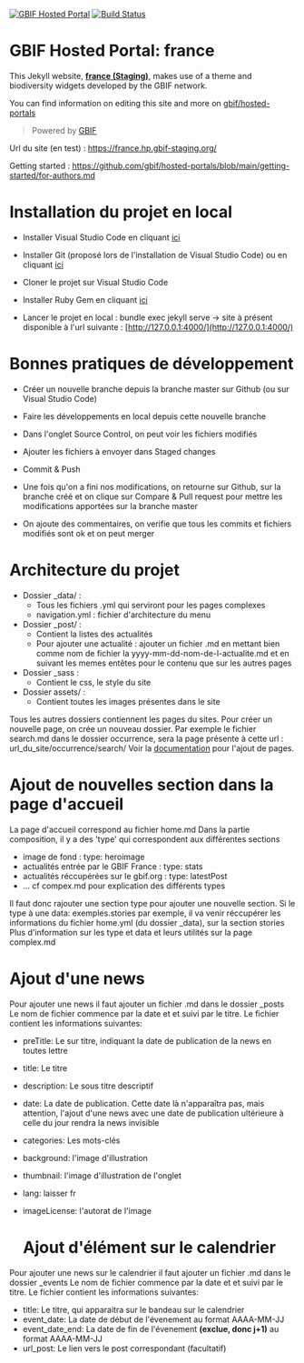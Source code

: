 [![GBIF Hosted Portal](https://docs.gbif.org/style/gbif-hosted-portal.svg)](https://github.com/gbif/hosted-portals)
[![Build Status](https://builds.gbif.org/job/hp-france/badge/icon)](https://builds.gbif.org/job/hp-france/lastBuild/console)
<!-- License badge example: [![CC BY-SA 4.0](https://img.shields.io/badge/License-CC%20BY%2D-SA%204.0-lightgrey.svg)](https://creativecommons.org/licenses/by-sa/4.0/) -->

# GBIF Hosted Portal: france

This Jekyll website, **[france (Staging)](https://france.hp.gbif-staging.org/)**, makes use of a theme and biodiversity widgets developed by the GBIF network.

You can find information on editing this site and more on [gbif/hosted-portals](https://github.com/gbif/hosted-portals)

> Powered by [GBIF](https://www.gbif.org/)

Url du site (en test) : https://france.hp.gbif-staging.org/ 

Getting started : https://github.com/gbif/hosted-portals/blob/main/getting-started/for-authors.md 

# Installation du projet en local

- Installer Visual Studio Code en cliquant [ici](https://code.visualstudio.com/Download)
- Installer Git (proposé lors de l'installation de Visual Studio Code) ou en cliquant [ici](https://git-scm.com/downloads)
- Cloner le projet sur Visual Studio Code
- Installer Ruby Gem en cliquant [ici](https://jekyllrb.com/docs/installation/)

- Lancer le projet en local : bundle exec jekyll serve -> site à présent disponible à l'url suivante : [http://127.0.0.1:4000/](http://127.0.0.1:4000/)

# Bonnes pratiques de développement

  - Créer un nouvelle branche depuis la branche master sur Github (ou sur Visual Studio Code)
  - Faire les développements en local depuis cette nouvelle branche
  - Dans l'onglet Source Control, on peut voir les fichiers modifiés
  - Ajouter les fichiers à envoyer dans Staged changes
  - Commit & Push

  - Une fois qu'on a fini nos modifications, on retourne sur Github, sur la branche créé et on clique sur Compare & Pull request pour mettre les modifications apportées sur la branche master
  - On ajoute des commentaires, on verifie que tous les commits et fichiers modifiés sont ok et on peut merger

# Architecture du projet

  - Dossier _data/ :
    - Tous les fichiers .yml qui serviront pour les pages complexes
    - navigation.yml : fichier d'architecture du menu
  - Dossier _post/ :
    - Contient la listes des actualités
    - Pour ajouter une actualité : ajouter un fichier .md en mettant bien comme nom de fichier la yyyy-mm-dd-nom-de-l-actualite.md et en suivant les memes entêtes pour le contenu que sur les autres pages
  - Dossier _sass :
    - Contient le css, le style du site
  - Dossier assets/ :
    - Contient toutes les images présentes dans le site

 Tous les autres dossiers contiennent les pages du sites. Pour créer un nouvelle page, on crée un nouveau dossier. 
 Par exemple le fichier search.md dans le dossier occurrence, sera la page présente à cette url : url_du_site/occurrence/search/
 Voir la [documentation](https://jekyllrb.com/docs/pages/) pour l'ajout de pages.

 # Ajout de nouvelles section dans la page d'accueil

 La page d'accueil correspond au fichier home.md
 Dans la partie composition, il y a des 'type' qui correspondent aux différentes sections 
  - image de fond : type: heroimage
  - actualités entrée par le GBIF France : type: stats
  - actualités réccupérées sur le gbif.org : type: latestPost
  - ... cf compex.md pour explication des différents types
    
Il faut donc rajouter une section type pour ajouter une nouvelle section.
Si le type à une data: exemples.stories par exemple, il va venir réccupérer les informations du fichier home.yml (du dossier _data), sur la section stories
Plus d'information sur les type et data et leurs utilités sur la page complex.md 

 # Ajout d'une news

Pour ajouter une news il faut ajouter un fichier .md dans le dossier _posts
Le nom de fichier commence par la date et et suivi par le titre.
Le fichier contient les informations suivantes:

- preTitle: Le sur titre, indiquant la date de publication de la news en toutes lettre
- title:  Le titre
- description: Le sous titre descriptif
- date:   La date de publication. Cette date là n'apparaîtra pas, mais attention, l'ajout d'une news avec une date de publication ultérieure à celle du jour rendra la news invisible
- categories: Les mots-clés
- background: l'image d'illustration
- thumbnail: l'image d'illustration de l'onglet
- lang: laisser fr
- imageLicense: l'autorat de l'image

  # Ajout d'élément sur le calendrier

Pour ajouter une news sur le calendrier il faut ajouter un fichier .md dans le dossier _events
Le nom de fichier commence par la date et et suivi par le titre.
Le fichier contient les informations suivantes:

- title: Le titre, qui apparaitra sur le bandeau sur le calendrier
- event_date: La date de début de l'évenement au format AAAA-MM-JJ
- event_date_end: La date de fin de l'évenement **(exclue, donc j+1)** au format AAAA-MM-JJ
- url_post: Le lien vers le post correspondant (facultatif)

